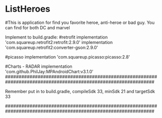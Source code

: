# ListHeroes

#This is application for find you favorite heroe, anti-heroe or bad guy. You can find for both DC and marvel

Implement to build.gradle: 
#retrofit
    implementation 'com.squareup.retrofit2:retrofit:2.9.0'
    implementation 'com.squareup.retrofit2:converter-gson:2.9.0'

#picasso
    implementation 'com.squareup.picasso:picasso:2.8'

#Charts - RADAR
    implementation 'com.github.PhilJay:MPAndroidChart:v3.1.0'
###############################################################################################################

Remember put in to build.gradle, compileSdk 33, minSdk 21 and targetSdk 33

###############################################################################################################

